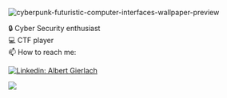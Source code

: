 
![cyberpunk-futuristic-computer-interfaces-wallpaper-preview](https://user-images.githubusercontent.com/55303037/165060541-4f6bc5bd-e366-4a27-9132-f2b4f2263b03.jpg)


🔒 Cyber Security enthusiast\
💻 CTF player\
📫 How to reach me:&nbsp;




[![Linkedin: Albert Gierlach](https://img.shields.io/badge/-LinkedIn-blue?style=flat-square&logo=Linkedin&logoColor=white&link=https://www.linkedin.com/in/mohamed-hellmy-2b56ab198/)](https://www.linkedin.com/in/mohamed-hellmy-2b56ab198/)&nbsp;
<p>
<img allign="right" src="https://github-readme-stats.vercel.app/api?username=rivit98&count_private=true&show_icons=true&theme=blueberry"/>
</p>
